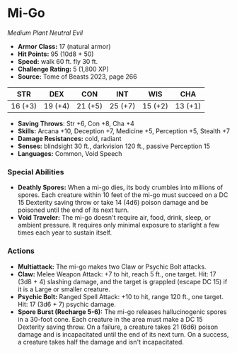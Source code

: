 # Mi-Go

*Medium* *Plant* *Neutral Evil*

- **Armor Class:** 17 (natural armor)
- **Hit Points:** 95 (10d8 + 50)
- **Speed:** walk 60 ft. fly 30 ft.
- **Challenge Rating:** 5 (1,800 XP)
- **Source:** Tome of Beasts 2023, page 266

| STR | DEX | CON | INT | WIS | CHA |
| --- | --- | --- | --- | --- | --- |
| 16 (+3) | 19 (+4) | 21 (+5) | 25 (+7) | 15 (+2) | 13 (+1) |

- **Saving Throws**: Str +6, Con +8, Cha +4
- **Skills:** Arcana +10, Deception +7, Medicine +5, Perception +5, Stealth +7
- **Damage Resistances:** cold, radiant
- **Senses:** blindsight 30 ft., darkvision 120 ft., passive Perception 15
- **Languages:** Common, Void Speech

### Special Abilities

- **Deathly Spores:** When a mi-go dies, its body crumbles into millions of spores. Each creature within 10 feet of the mi-go must succeed on a DC 15 Dexterity saving throw or take 14 (4d6) poison damage and be poisoned until the end of its next turn.
- **Void Traveler:** The mi-go doesn't require air, food, drink, sleep, or ambient pressure. It requires only minimal exposure to starlight a few times each year to sustain itself.

### Actions

- **Multiattack:** The mi-go makes two Claw or Psychic Bolt attacks.
- **Claw:** Melee Weapon Attack: +7 to hit, reach 5 ft., one target. Hit: 17 (3d8 + 4) slashing damage, and the target is grappled (escape DC 15) if it is a Large or smaller creature.
- **Psychic Bolt:** Ranged Spell Attack: +10 to hit, range 120 ft., one target. Hit: 17 (3d6 + 7) psychic damage.
- **Spore Burst (Recharge 5-6):** The mi-go releases hallucinogenic spores in a 30-foot cone. Each creature in the area must make a DC 15 Dexterity saving throw. On a failure, a creature takes 21 (6d6) poison damage and is incapacitated until the end of its next turn. On a success, a creature takes half the damage and isn't incapacitated.
